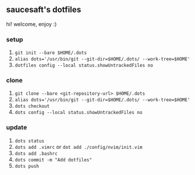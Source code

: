 ## saucesaft's dotfiles

hi! welcome, enjoy :)

### setup

1. `git init --bare $HOME/.dots`
2. `alias dots='/usr/bin/git --git-dir=$HOME/.dots/ --work-tree=$HOME'`
3. `dotfiles config --local status.showUntrackedFiles no`

### clone

1. `git clone --bare <git-repository-url> $HOME/.dots`
2. `alias dots='/usr/bin/git --git-dir=$HOME/.dots/ --work-tree=$HOME'`
3. `dots checkout`
4. `dots config --local status.showUntrackedFiles no`

### update 

1. `dots status`
2. `dots add .vimrc` or `dot add ./config/nvim/init.vim`
3. `dots add .bashrc`
4. `dots commit -m "Add dotfiles"`
5. `dots push`
